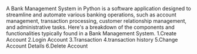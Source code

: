 A Bank Management System in Python is a software application designed to streamline and automate various banking operations, such as account management, transaction processing, customer relationship management, and administrative tasks. Here's a breakdown of the components and functionalities typically found in a Bank Management System. 1.Create Account 2.Login Account 3.Transaction 4.transaction history 5.Change Account Details 6.Delete Account
